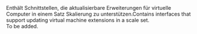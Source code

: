 <Namespace Name="Microsoft.Azure.Management.Compute.Fluent.VirtualMachineScaleSetExtension.Update">
  <Docs>
    <summary><span data-ttu-id="e21d7-101">Enthält Schnittstellen, die aktualisierbare Erweiterungen für virtuelle Computer in einem Satz Skalierung zu unterstützen.</span><span class="sxs-lookup"><span data-stu-id="e21d7-101">Contains interfaces that support updating virtual machine extensions in a scale set.</span></span></summary> 
    <remarks>To be added.</remarks>
  </Docs>
</Namespace>
